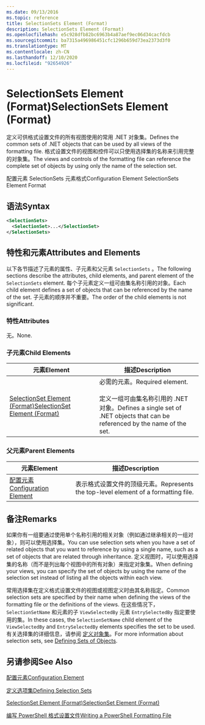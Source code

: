 ```yaml
---
ms.date: 09/13/2016
ms.topic: reference
title: SelectionSets Element (Format)
description: SelectionSets Element (Format)
ms.openlocfilehash: e5c928dfb82bc6963b4a87aef9ec06d34cacfdcb
ms.sourcegitcommit: ba7315a496986451cfc1296b659d73ea2373d3f0
ms.translationtype: MT
ms.contentlocale: zh-CN
ms.lasthandoff: 12/10/2020
ms.locfileid: "92654926"
---
```

# <a name="selectionsets-element-format"></a><span data-ttu-id="47967-103">SelectionSets Element (Format)</span><span class="sxs-lookup"><span data-stu-id="47967-103">SelectionSets Element (Format)</span></span>

<span data-ttu-id="47967-104">定义可供格式设置文件的所有视图使用的常用 .NET 对象集。</span><span class="sxs-lookup"><span data-stu-id="47967-104">Defines the common sets of .NET objects that can be used by all views of the formatting file.</span></span> <span data-ttu-id="47967-105">格式设置文件的视图和控件可以只使用选择集的名称来引用完整的对象集。</span><span class="sxs-lookup"><span data-stu-id="47967-105">The views and controls of the formatting file can reference the complete set of objects by using only the name of the selection set.</span></span>

<span data-ttu-id="47967-106">配置元素 SelectionSets 元素格式</span><span class="sxs-lookup"><span data-stu-id="47967-106">Configuration Element SelectionSets Element Format</span></span>

## <a name="syntax"></a><span data-ttu-id="47967-107">语法</span><span class="sxs-lookup"><span data-stu-id="47967-107">Syntax</span></span>

```xml
<SelectionSets>
  <SelectionSet>...</SelectionSet>
</SelectionSets>
```

## <a name="attributes-and-elements"></a><span data-ttu-id="47967-108">特性和元素</span><span class="sxs-lookup"><span data-stu-id="47967-108">Attributes and Elements</span></span>

<span data-ttu-id="47967-109">以下各节描述了元素的属性、子元素和父元素 `SelectionSets` 。</span><span class="sxs-lookup"><span data-stu-id="47967-109">The following sections describe the attributes, child elements, and parent element of the `SelectionSets` element.</span></span> <span data-ttu-id="47967-110">每个子元素定义一组可由集名称引用的对象。</span><span class="sxs-lookup"><span data-stu-id="47967-110">Each child element defines a set of objects that can be referenced by the name of the set.</span></span> <span data-ttu-id="47967-111">子元素的顺序并不重要。</span><span class="sxs-lookup"><span data-stu-id="47967-111">The order of the child elements is not significant.</span></span>

### <a name="attributes"></a><span data-ttu-id="47967-112">特性</span><span class="sxs-lookup"><span data-stu-id="47967-112">Attributes</span></span>

<span data-ttu-id="47967-113">无。</span><span class="sxs-lookup"><span data-stu-id="47967-113">None.</span></span>

### <a name="child-elements"></a><span data-ttu-id="47967-114">子元素</span><span class="sxs-lookup"><span data-stu-id="47967-114">Child Elements</span></span>

|<span data-ttu-id="47967-115">元素</span><span class="sxs-lookup"><span data-stu-id="47967-115">Element</span></span>|<span data-ttu-id="47967-116">描述</span><span class="sxs-lookup"><span data-stu-id="47967-116">Description</span></span>|
|-------------|-----------------|
|[<span data-ttu-id="47967-117">SelectionSet Element (Format)</span><span class="sxs-lookup"><span data-stu-id="47967-117">SelectionSet Element (Format)</span></span>](./selectionset-element-format.md)|<span data-ttu-id="47967-118">必需的元素。</span><span class="sxs-lookup"><span data-stu-id="47967-118">Required element.</span></span><br /><br /> <span data-ttu-id="47967-119">定义一组可由集名称引用的 .NET 对象。</span><span class="sxs-lookup"><span data-stu-id="47967-119">Defines a single set of .NET objects that can be referenced by the name of the set.</span></span>|

### <a name="parent-elements"></a><span data-ttu-id="47967-120">父元素</span><span class="sxs-lookup"><span data-stu-id="47967-120">Parent Elements</span></span>

|<span data-ttu-id="47967-121">元素</span><span class="sxs-lookup"><span data-stu-id="47967-121">Element</span></span>|<span data-ttu-id="47967-122">描述</span><span class="sxs-lookup"><span data-stu-id="47967-122">Description</span></span>|
|-------------|-----------------|
|[<span data-ttu-id="47967-123">配置元素</span><span class="sxs-lookup"><span data-stu-id="47967-123">Configuration Element</span></span>](./configuration-element-format.md)|<span data-ttu-id="47967-124">表示格式设置文件的顶级元素。</span><span class="sxs-lookup"><span data-stu-id="47967-124">Represents the top-level element of a formatting file.</span></span>|

## <a name="remarks"></a><span data-ttu-id="47967-125">备注</span><span class="sxs-lookup"><span data-stu-id="47967-125">Remarks</span></span>

<span data-ttu-id="47967-126">如果你有一组要通过使用单个名称引用的相关对象（例如通过继承相关的一组对象），则可以使用选择集。</span><span class="sxs-lookup"><span data-stu-id="47967-126">You can use selection sets when you have a set of related objects that you want to reference by using a single name, such as a set of objects that are related through inheritance.</span></span> <span data-ttu-id="47967-127">定义视图时，可以使用选择集的名称（而不是列出每个视图中的所有对象）来指定对象集。</span><span class="sxs-lookup"><span data-stu-id="47967-127">When defining your views, you can specify the set of objects by using the name of the selection set instead of listing all the objects within each view.</span></span>

<span data-ttu-id="47967-128">常用选择集在定义格式设置文件的视图或视图定义时由其名称指定。</span><span class="sxs-lookup"><span data-stu-id="47967-128">Common selection sets are specified by their name when defining the views of the formatting file or the definitions of the views.</span></span> <span data-ttu-id="47967-129">在这些情况下， `SelectionSetName` 和元素的子 `ViewSelectedBy` 元素 `EntrySelectedBy` 指定要使用的集。</span><span class="sxs-lookup"><span data-stu-id="47967-129">In these cases, the `SelectionSetName` child element of the `ViewSelectedBy` and `EntrySelectedBy` elements specifies the set to be used.</span></span> <span data-ttu-id="47967-130">有关选择集的详细信息，请参阅 [定义对象集](./defining-selection-sets.md)。</span><span class="sxs-lookup"><span data-stu-id="47967-130">For more information about selection sets, see [Defining Sets of Objects](./defining-selection-sets.md).</span></span>

## <a name="see-also"></a><span data-ttu-id="47967-131">另请参阅</span><span class="sxs-lookup"><span data-stu-id="47967-131">See Also</span></span>

[<span data-ttu-id="47967-132">配置元素</span><span class="sxs-lookup"><span data-stu-id="47967-132">Configuration Element</span></span>](./configuration-element-format.md)

[<span data-ttu-id="47967-133">定义选项集</span><span class="sxs-lookup"><span data-stu-id="47967-133">Defining Selection Sets</span></span>](./defining-selection-sets.md)

[<span data-ttu-id="47967-134">SelectionSet Element (Format)</span><span class="sxs-lookup"><span data-stu-id="47967-134">SelectionSet Element (Format)</span></span>](./selectionset-element-format.md)

[<span data-ttu-id="47967-135">编写 PowerShell 格式设置文件</span><span class="sxs-lookup"><span data-stu-id="47967-135">Writing a PowerShell Formatting File</span></span>](./writing-a-powershell-formatting-file.md)
